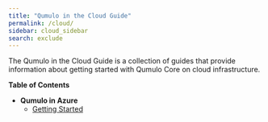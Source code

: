 ```yaml
---
title: "Qumulo in the Cloud Guide"
permalink: /cloud/
sidebar: cloud_sidebar
search: exclude
---
```


The Qumulo in the Cloud Guide is a collection of guides that provide information about getting started with Qumulo Core on cloud infrastructure.

**Table of Contents**
* **Qumulo in Azure**
  * [Getting Started](azure/getting-started.md)
